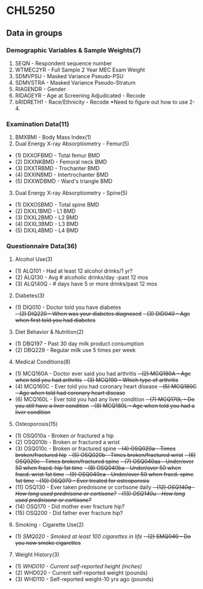 # CHL5250
## Data in groups
### Demographic Variables & Sample Weights(7)
1. SEQN - Respondent sequence number
2. WTMEC2YR - Full Sample 2 Year MEC Exam Weight
3. SDMVPSU - Masked Variance Pseudo-PSU
4. SDMVSTRA - Masked Variance Pseudo-Stratum
5. RIAGENDR - Gender
6. RIDAGEYR - Age at Screening Adjudicated - Recode
7. bRIDRETH1 - Race/Ethnicity - Recode
*Need to figure out how to use 2-4.
### Examination Data(11)
1. BMXBMI - Body Mass Index(1)
2. Dual Energy X-ray Absorptiometry - Femur(5)
  - (1) DXXOFBMD - Total femur BMD
  - (2) DXXNKBMD - Femoral neck BMD
  - (3) DXXTRBMD - Trochanter BMD
  - (4) DXXINBMD - Intertrochanter BMD
  - (5) DXXWDBMD - Ward's triangle BMD
3. Dual Energy X-ray Absorptiometry - Spine(5)
  - (1) DXXOSBMD - Total spine BMD
  - (2) DXXL1BMD - L1 BMD
  - (3) DXXL2BMD - L2 BMD
  - (4) DXXL3BMD - L3 BMD
  - (5) DXXL4BMD - L4 BMD
### Questionnaire Data(36)
1. Alcohol Use(3)
  - (1) ALQ101 - Had at least 12 alcohol drinks/1 yr?
  - (2) ALQ130 - Avg # alcoholic drinks/day -past 12 mos
  - (3) ALQ140Q - # days have 5 or more drinks/past 12 mos
2. Diabetes(3)
  - (1) DIQ010 - Doctor told you have diabetes\
  ~~- (2) DIQ220 - When was your diabetes diagnosed~~
  ~~- (3) DID040 - Age when first told you had diabetes~~
3. Diet Behavior & Nutrition(2)
  - (1) DBQ197 - Past 30 day milk product consumption
  - (2) DBQ229 - Regular milk use 5 times per week
4. Medical Conditions(8)
  - (1) MCQ160A - Doctor ever said you had arthritis
  ~~- (2) MCQ180A - Age when told you had arthritis~~
  ~~- (3) MCQ190 - Which type of arthritis~~
  - (4) MCQ160C - Ever told you had coronary heart disease
  ~~- (5) MCQ180C - Age when told had coronary heart disease~~
  - (6) MCQ160L - Ever told you had any liver condition
  ~~- (7) MCQ170L - Do you still have a liver condition~~
  ~~- (8) MCQ180L - Age when told you had a liver condition~~
5. Osteoporosis(15)
  - (1) OSQ010a - Broken or fractured a hip
  - (2) OSQ010b - Broken or fractured a wrist
  - (3) OSQ010c - Broken or fractured spine
  ~~- (4) OSQ020a - Times broken/fractured hip~~
  ~~- (5) OSQ020b - Times broken/fractured wrist~~
  ~~- (6) OSQ020c - Times broken/fractured spine~~
  ~~- (7) OSQ040aa - Under/over 50 when fracd. hip 1st time~~
  ~~- (8) OSQ040ba - Under/over 50 when fracd. wrist 1st time~~
  ~~- (9) OSQ040ca - Under/over 50 when fracd. spine 1st time~~
  ~~- (10) OSQ070 - Ever treated for osteoporosis~~
  - (11) OSQ130 - Ever taken prednisone or cortisone daily
  ~~- (12) *OSQ140q - How long used prednisone or cortisone?*~~
  ~~- (13) *OSQ140u - How long used prednisone or cortisone?*~~
  - (14) OSQ170 - Did mother ever fracture hip?
  - (15) OSQ200 - Did father ever fracture hip?
6. Smoking - Cigarette Use(2)
  - (1) *SMQ020 - Smoked at least 100 cigarettes in life*
  ~~- (2) SMQ040 - Do you now smoke cigarettes~~
7. Weight History(3)
  - (1) *WHD010 - Current self-reported height (inches)*
  - (2) WHD020 - Current self-reported weight (pounds)
  - (3) WHD110 - Self-reported weight-10 yrs ago (pounds)
